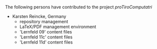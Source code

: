 The following persons have contributed to the project *proTiroComputatri*

* Karsten Reincke, Germany
  * repository management
  * LaTeX/PDF management environment
  * 'Lernfeld 09' content files
  * 'Lernfeld 11c' content files
  * 'Lernfeld 11d' content files
 
